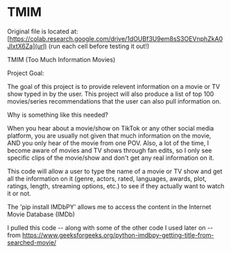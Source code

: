 # TMIM

Original file is located at: [https://colab.research.google.com/drive/1dOUBf3U9em8sS3OEVnphZkA0JIxtX6Za](url) (run each cell before testing it out!)

TMIM (Too Much Information Movies)

Project Goal:

The goal of this project is to provide relevent information on a movie or TV show typed in by the user. This project will also produce a list of top 100 movies/series recommendations that the user can also pull information on.

Why is something like this needed?

When you hear about a movie/show on TikTok or any other social media platform, you are usually not given that much information on the movie, AND you only hear of the movie from one POV. Also, a lot of the time, I become aware of movies and TV shows through fan edits, so I only see specific clips of the movie/show and don't get any real information on it.

This code will allow a user to type the name of a movie or TV show and get all the information on it (genre, actors, rated, languages, awards, plot, ratings, length, streaming options, etc.) to see if they actually want to watch it or not.

The 'pip install IMDbPY' allows me to access the content in the Internet Movie Database (IMDb)

I pulled this code -- along with some of the other code I used later on -- from https://www.geeksforgeeks.org/python-imdbpy-getting-title-from-searched-movie/
